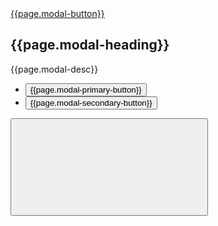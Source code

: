 <div class="margin-y-3">
  <a
    href="#example-modal-1"
    class="usa-button"
    aria-controls="example-modal-1"
    data-open-modal
    >{{page.modal-button}}</a
  >
  <div
    class="usa-modal"
    id="example-modal-1"
    aria-labelledby="modal-1-heading"
    aria-describedby="modal-1-description"
  >
    <div class="usa-modal__content">
      <div class="usa-modal__main">
        <h2 class="usa-modal__heading" id="modal-1-heading">
          {{page.modal-heading}}
        </h2>
        <div class="usa-prose">
          <p id="modal-1-description">
            {{page.modal-desc}}
          </p>
        </div>
        <div class="usa-modal__footer">
          <ul class="usa-button-group">
            <li class="usa-button-group__item">
              <button type="button" class="usa-button" data-close-modal>
                {{page.modal-primary-button}}
              </button>
            </li>
            <li class="usa-button-group__item">
              <button
                type="button"
                class="usa-button usa-button--unstyled padding-105 text-center"
                data-close-modal
              >
                {{page.modal-secondary-button}}
              </button>
            </li>
          </ul>
        </div>
      </div>
      <button
        type="button"
        class="usa-button usa-modal__close"
        aria-label="Close this window"
        data-close-modal
      >
        <svg class="usa-icon" aria-hidden="true" focusable="false" role="img">
          <use xlink:href="/assets/img/sprite.svg#close"></use>
        </svg>
      </button>
    </div>
  </div>
</div>